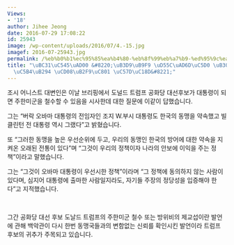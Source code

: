 ```yaml
---
Views:
- '18'
author: Jihee Jeong
date: 2016-07-29 17:08:22
id: 25943
image: /wp-content/uploads/2016/07/4.-15.jpg
imagef: 2016-07-25943.jpg
permalink: /%eb%b0%b1%ec%95%85%ea%b4%80-%eb%8f%99%eb%a7%b9-%ed%95%9c%ea%b5%ad%ec%97%90-%eb%8c%80%ed%95%9c-%eb%b0%a9%ec%96%b4%eb%8a%94-%ec%b4%88%eb%8b%b9%ec%a0%81-%ec%95%bd%ec%86%8d/
title: "\uBC31\uC545\uAD00 &#8220;\uB3D9\uB9F9 \uD55C\uAD6D\uC5D0 \uB300\uD55C \uBC29\
  \uC5B4\uB294 \uCD08\uB2F9\uC801 \uC57D\uC18D&#8221;"
---
```


조시 어니스트 대변인은 이날 브리핑에서 도널드 트럼프 공화당 대선후보가 대통령이 되면 주한미군을 철수할 수 있음을 시사한데 대한 질문에 이같이 답했습니다.

그는 &#8220;버락 오바마 대통령의 전임자인 조지 W.부시 대통령도 한국의 동맹을 약속했고 빌 클린턴 전 대통령 역시 그랬다&#8221;고 밝혔습니다.

또 &#8220;그러한 동맹을 높은 우선순위에 두고, 우리의 동맹인 한국의 방어에 대한 약속을 지켜온 오래된 전통이 있다&#8221;며 &#8220;그것이 우리의 정책이자 나라의 안보에 이익을 주는 정책&#8221;이라고 말했습니다.

그는 &#8220;그것이 오바마 대통령이 우선시한 정책&#8221;이라며 &#8220;그 정책에 동의하지 않는 사람이 있다며, 심지어 대통령에 출마한 사람일지라도, 자기들 주장의 정당성을 입증해야 한다&#8221;고 지적했습니다.

&nbsp;

그간 공화당 대선 후보 도날드 트럼프의 주한미군 철수 또는 방위비의 제교섭이란 발언에 관해 백악관이 다시 한번 동맹국들과의 변함없는 신뢰를 확인시킨 발언이라 트럼프 후보의 귀추가 주목되고 있습니다.